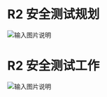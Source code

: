 # R2 安全测试规划

![输入图片说明](https://images.gitee.com/uploads/images/2020/0814/111024_641ff307_5645267.png "测试领域分类-v0.2.png")

# R2 安全测试工作

![输入图片说明](https://images.gitee.com/uploads/images/2020/0812/153220_ee10fb0e_5645267.png "安全测试流程.png")